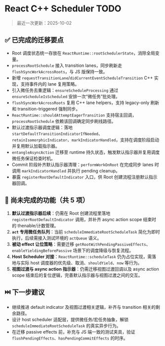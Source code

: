 # React C++ Scheduler TODO

> 最近一次更新：2025-10-02

## ✅ 已完成的迁移要点
- Root 调度状态统一存放在 `ReactRuntime::rootSchedulerState`，消除全局变量。
- `processRootSchedule` 接入 transition lanes，同步刷新走 `flushSyncWorkAcrossRoots`，与 JS 版保持一致。
- 新增 `requestTransitionLane`/`didCurrentEventScheduleTransition` C++ 实现，支持事件内的 lane 复用策略。
- 引入微任务去重逻辑：`ensureScheduleProcessing` 通过 `ensureScheduleIsScheduled` 安排一次“微任务”批处理。
- `flushSyncWorkAcrossRoots` 复用 C++ lane helpers，支持 legacy-only 刷新和 transition-triggered 强制同步。
- `ReactRuntime::shouldAttemptEagerTransition` 支持宿主回调，`processRootSchedule` 依赖该回调确定同步刷线路径。
- 默认过渡指示器调度逻辑：落地 `startDefaultTransitionIndicatorIfNeeded`、`retainIsomorphicIndicator`、`markIndicatorHandled`，支持在调度阶段启动并复用默认加载指示器。
- `entangleAsyncAction` 迁移至 runtime 持久状态，触发默认指示器并复用调度微任务保证检查时机。
- Commit 阶段补齐默认指示器清理：`performWorkOnRoot` 在完成同步 lanes 时调用 `markIndicatorHandled` 并执行 pending cleanup。
- 暴露 `registerRootDefaultIndicator` 入口，供 Root 创建流程注册默认指示器回调。

## 🚧 尚未完成的功能（共 5 项）
1. **默认过渡指示器后续**：仍需在 Root 创建流程里落地 `registerRootDefaultIndicator` 调用，并补齐 async action scope 结束时的 thenable/计数管理。
2. **`act` 专用微任务队列**：当前 `scheduleImmediateRootScheduleTask` 简化为即时执行，后续需接入测试环境的 `actQueue` 语义。
3. **被动 effect 让位策略**：需要迁移 `getRootWithPendingPassiveEffects`、`enableYieldingBeforePassive` 场景下的调度降级与恢复流程。
4. **Host Scheduler 对接**：`ReactRuntime::scheduleTask` 仍为占位实现，需落地与实际 host 调度器的优先级、取消、`shouldYield`、`now` 等行为。
5. **视图过渡与 async action 指示器**：仍需迁移视图过渡回调以及 async action scope 结束后的复位逻辑，完善默认指示器与视图过渡之间的交互。

## ⏭️ 下一步建议
- 继续推进 default indicator 及视图过渡相关逻辑，补齐与 transition 相关的剩余路径。
- 设计 host scheduler 适配层，提供微任务/宏任务抽象，解锁 `scheduleImmediateRootScheduleTask` 的真实异步行为。
- 在迁移 passive effects 前，补充与 JS 端一致的测试夹具，验证 `flushPendingEffects`、`hasPendingCommitEffects` 的时序。
